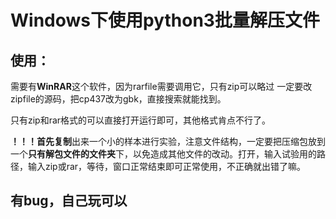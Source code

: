 # Windows下使用python3批量解压文件

## 使用：

需要有**WinRAR**这个软件，因为rarfile需要调用它，只有zip可以略过
一定要改zipfile的源码，把cp437改为gbk，直接搜索就能找到。

只有zip和rar格式的可以直接打开运行即可，其他格式肯点不行了。

**！！！**首先**复制**出来一个小的样本进行实验，注意文件结构，一定要把压缩包放到一个**只有解包文件的文件夹**下，以免造成其他文件的改动。打开，输入试验用的路径，输入zip或rar，等待，窗口正常结束即可正常使用，不正确就出错了嘛。

## 有bug，自己玩可以



